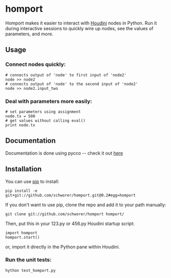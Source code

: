 # homport

Homport makes it easier to interact with [Houdini](http://sidefx.com) nodes in Python. Run it during interactive sessions to quickly wire up nodes, see the values of parameters, and more.

## Usage
### Connect nodes quickly:
    # connects output of 'node' to first input of 'node2'
    node >> node2
    # connects output of 'node' to the second input of 'node2'
    node >> node2.input_two

### Deal with parameters more easily:
    # set parameters using assignment
    node.tx = 500
    # get values without calling eval()
    print node.tx

## Documentation
Documentation is done using pycco -- check it out [here](http://schworer.github.com/homport/docs/homport.html)

## Installation
You can use [pip](http://pypi.python.org/pypi/pip) to install:

    pip install -e git+git://github.com/schworer/homport.git@0.2#egg=homport

If you don't want to use pip, clone the repo and add it to your path
manually:

    git clone git://github.com/schworer/homport homport/

Then, put this in your 123.py or 456.py Houdini startup script:

    import homport
    homport.start()

or, import it directly in the Python pane within Houdini.

### Run the unit tests:

    hython test_homport.py

